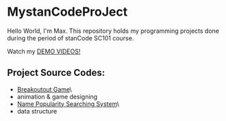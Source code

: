# MystanCodeProJect
Hello World, I'm Max.
This repository holds my programming projects done during the period of stanCode SC101 course.

Watch my [DEMO VIDEOS!](https://youtube.com/playlist?list=PLUX0xOwnPVbGN6RLio6MxCmO8PFhPgp37&si=nTndkE8VGm-d3f6Z)

## Project Source Codes:
* [Breakoutout Game]()\
* animation & game designing
* [Name Popularity Searching System]()\
* data structure
